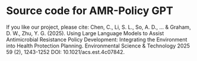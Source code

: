 # Source code for AMR-Policy GPT
If you like our project, please cite: Chen, C., Li, S. L., So, A. D., ... & Graham, D. W., Zhu, Y. G. (2025). Using Large Language Models to Assist Antimicrobial Resistance Policy Development: Integrating the Environment into Health Protection Planning. Environmental Science & Technology 2025 59 (2), 1243-1252 DOI: 10.1021/acs.est.4c07842.
